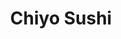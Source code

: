 ---
layout: place
title: "Chiyo Sushi"
permalink: /maryland/baltimore/chiyo-sushi.html
stateAbbr: MD
stateName: Maryland
cityName: Baltimore
seo:
  name: "Chiyo Sushi"
  type: Restaurant
  links: null
description: "Chiyo Sushi serves delicious sushi in Baltimore, Maryland. Try fresh Japanese dishes for a great dining experience. "
place_id: ChIJ0TmnfK8ayIkR3AGWJu0exRA
photos:
  - name: >-
      places/ChIJ0TmnfK8ayIkR3AGWJu0exRA/photos/AeeoHcJaxXB1exy0PV0x13Lx-_znx41ItfOSfpnDS4WN7JlcqQrHUu-JqftJY1w9dUGKZTkas4K4dt7JpM-WyLjEyYBcNvAZ6_eS2sFFit-AphGZO2qhl5_2o7oG-DH6Oa4pWt-jzUZmv7UVwuE5hTvt_l_wQg6eUSvmXh7Bwkj4BNc-bev9Yg-8GsA6-Bt_Dg_ZUKquH9yUnyPQdRIV0gPgLjD5vc-lgkBgZ061aLU1pEp-ri_W53nWlbZNboAaXCZ49LQp6C-cl7fcMXeBydB7iyJKQs0G03fUg7QcbT0QTWI2x7vmUfgSAzRyB-3XXPFvvtlLOXyNJGusjoRSqj5w_Ssi7qJTn0yKRph2cri-zdf1l8cPBgyA-kOsW9GPvQsahVcwER1FZRCV0rPE948Yr-8EWqa9RAZyMX8venQZiWo
    widthPx: 4800
    heightPx: 3468
    authorAttributions:
      - displayName: Lowell Larsson
        uri: https://maps.google.com/maps/contrib/101416524798905959228
        photoUri: >-
          https://lh3.googleusercontent.com/a-/ALV-UjWh-Gak3WRR92YTuUToboelHq_iR3cVz3aPc1LyrpI9l5l9y2zPkQ=s100-p-k-no-mo
    flagContentUri: >-
      https://www.google.com/local/imagery/report/?cb_client=maps_api_places.places_api&image_key=!1e10!2sCIHM0ogKEICAgICE1MHnDQ&hl=en-US
    googleMapsUri: >-
      https://www.google.com/maps/place//data=!3m4!1e2!3m2!1sCIHM0ogKEICAgICE1MHnDQ!2e10!4m2!3m1!1s0x89c81aaf7ca739d1:0x10c51eed269601dc
  - name: >-
      places/ChIJ0TmnfK8ayIkR3AGWJu0exRA/photos/AeeoHcKhBAVseICzXWuFGBgb4RH6lXYcPrVtgJgvCjDmMxgGiP1foxvYnRzuevDI44HWixss4G6Pj9eCPXJiCnAMyNZ3e4dZHLyJw9N4W8YbCr1UGKvFhNY_ZN5kKjPKSMrSjjMrGhwYJQSDIuJytEm11vwNm5BQlEC_xaLDrZ853aWM4C6CGiV93PLUw3y9DXBl-ym-iwHKF5Le6s_jusK3MahleApw-nhuWEYjFjyt1AGXY7xetw0Zgt42Uy6ZXBHlxyTupqIyFTM1Zq5TydIhOY7r9_ntqKNY1gZuFomTIH5VDg
    widthPx: 3853
    heightPx: 2886
    authorAttributions:
      - displayName: Chiyo Sushi
        uri: https://maps.google.com/maps/contrib/110041522928549523473
        photoUri: >-
          https://lh3.googleusercontent.com/a/ACg8ocJfiQUFsqzf0fxQ7hwlgZYi5AtJkrJqge8rv3OsuNlsI_vXAw=s100-p-k-no-mo
    flagContentUri: >-
      https://www.google.com/local/imagery/report/?cb_client=maps_api_places.places_api&image_key=!1e10!2sAF1QipPlWayWs8x0SJBv0FMWf6zI23EFBxP5hdynJsVG&hl=en-US
    googleMapsUri: >-
      https://www.google.com/maps/place//data=!3m4!1e2!3m2!1sAF1QipPlWayWs8x0SJBv0FMWf6zI23EFBxP5hdynJsVG!2e10!4m2!3m1!1s0x89c81aaf7ca739d1:0x10c51eed269601dc
  - name: >-
      places/ChIJ0TmnfK8ayIkR3AGWJu0exRA/photos/AeeoHcL1z1adUDtyB34nXKwo5dgHOv4Hle_BzdW9n67OgEp7RtiTGJtbtdeGl2z1Rh5erTEAeRhn-s0FiFgVVXIsX9SeU8EEGJZu4jPC-CUnd2IQf-KQaQudYgPmSoWbE9XtDuf4qfuYzs0ouqn9JYsF95RNkLVO5H7f_zAyZrh5J4px3MZN-75dwuKgQzaOs7qImwFMxsQXnhs-tqYsOn3YJp4xLeEkP4_JgGgBnWWeMhBxElZiJoRArpKkN1HpwrioluDAhmMmNHOAy3DgMTP0PWWrZlT72SoSch6GkX41JvW6heUVK39uhURmWtopngC5P0HmZQA05rL6ARVB6v6ixPhxWbGvvC1UpSFd1qZZG0vAtr9KFMGfDAuGcsCNzKxu_u11s15ncCa-Pnqrq_nsZFYZDSY19fS1VenpvCaUFAABAS1Z
    widthPx: 3600
    heightPx: 4800
    authorAttributions:
      - displayName: Phuoc Vo (Tam Dinh)
        uri: https://maps.google.com/maps/contrib/108843963142470421018
        photoUri: >-
          https://lh3.googleusercontent.com/a-/ALV-UjU6K03_tkDmAEyGwdgicwh3d5xtRHidy4uuZuzyUv9d6syD0yfG=s100-p-k-no-mo
    flagContentUri: >-
      https://www.google.com/local/imagery/report/?cb_client=maps_api_places.places_api&image_key=!1e10!2sCIHM0ogKEICAgIDL7vP74gE&hl=en-US
    googleMapsUri: >-
      https://www.google.com/maps/place//data=!3m4!1e2!3m2!1sCIHM0ogKEICAgIDL7vP74gE!2e10!4m2!3m1!1s0x89c81aaf7ca739d1:0x10c51eed269601dc
  - name: >-
      places/ChIJ0TmnfK8ayIkR3AGWJu0exRA/photos/AeeoHcIAku-DxOWSLywDDQ_joTuz7gJDSGCsCr7tCohvOra1Se2QJYPTjoVb4yjTaB2pPaOabhDs3uAVHc8JeM8HqSqkUnpH2TvSdMg5PVJPQ-gQ0OAh4gYURRV_WfSbCVWIWKdGqEZLapIJV8MABa6cbHtHpk7FbGKPpSoBZg3K0jsndb8rieELqugSpl30SBmHYyGkBtLhK_Iki1UPJNVYT9fyc2zgBrmq4vLbfMd_gdPOyNGOuBCubBe05zvJtF3fR4xj_hOCddPIcyS1Qgsm8DBbypCW19NwSllEenS3wNkUulYhBFnFIEl0AhdLgqyol6Cb6VbtR38WOhqLWlTFHGI_HnyM1LoXm4_NrFGeqAx5C-Faia8jcmru8MvZ2GL0Dcb38SLX2Oiaws1b5vJEriB_oDHzbt2fpLY4j3Kg3moG2qxJ
    widthPx: 4032
    heightPx: 3024
    authorAttributions:
      - displayName: Wendy Chang
        uri: https://maps.google.com/maps/contrib/112366170795091168404
        photoUri: >-
          https://lh3.googleusercontent.com/a-/ALV-UjXtG3DL5kcd8XRp7nwbNfEsORvTCLNmT4twQlLMOINyrYX66Ug8Fg=s100-p-k-no-mo
    flagContentUri: >-
      https://www.google.com/local/imagery/report/?cb_client=maps_api_places.places_api&image_key=!1e10!2sCIHM0ogKEICAgMDQ8cehqwE&hl=en-US
    googleMapsUri: >-
      https://www.google.com/maps/place//data=!3m4!1e2!3m2!1sCIHM0ogKEICAgMDQ8cehqwE!2e10!4m2!3m1!1s0x89c81aaf7ca739d1:0x10c51eed269601dc
  - name: >-
      places/ChIJ0TmnfK8ayIkR3AGWJu0exRA/photos/AeeoHcK01KaM0dcDj7nn3cqUMyiivnHdHPNOYJ7wqw1WSWiv18wphO_fpQ1Glw-I1-Qis4NDGQC5Cus1mP71Crfr7FP2sh46UF-Cg1Y1AQqV6ch0uuQFwYNlZohTV5YkdWTth2-eCRrE_jkg5IXldPm-oQRZQGLmhZ9_J7ZTMYetGpl4lFey2LnI56ajkd02_KXba-gdyhCX3LpvaN7mlS1yGTwrQvesxHqg4e3CuWA1ctonVvAHj3rTQruhyUj_alllTHL5crWbHPvjxcKirA-IHmZlBf4REZ4me7MXTfsvjNefrV7-Fh1Z4KlE3bSiwt84txtwqMuFxX8fcOMMKDLHToMpiq0SzFun_xXqF4hAbPvCZRTOPGbmJSa8tti3VA8WdIN8byQMgyIoL0-660bvtHQs_rDIS2a6rNk1e68gqH8
    widthPx: 4032
    heightPx: 3024
    authorAttributions:
      - displayName: Paulus Ong
        uri: https://maps.google.com/maps/contrib/117927610743736305225
        photoUri: >-
          https://lh3.googleusercontent.com/a-/ALV-UjUCPBj9Z_o8Z3FqYoj0bjpiArqZkis0hiulPtk87xJzTZ11r48Qog=s100-p-k-no-mo
    flagContentUri: >-
      https://www.google.com/local/imagery/report/?cb_client=maps_api_places.places_api&image_key=!1e10!2sCIHM0ogKEICAgICkqqOBVw&hl=en-US
    googleMapsUri: >-
      https://www.google.com/maps/place//data=!3m4!1e2!3m2!1sCIHM0ogKEICAgICkqqOBVw!2e10!4m2!3m1!1s0x89c81aaf7ca739d1:0x10c51eed269601dc
  - name: >-
      places/ChIJ0TmnfK8ayIkR3AGWJu0exRA/photos/AeeoHcLUcpwqyaEIzAu1-aaKgFJVlX60HPSW1vcVNJ3Nib48Z1cQeD5AkHyxJRzo9Lg2qjhrOAsJP4zv3pe3Sc4LdQDs6KoPbkWcbzBPfny1AKX20eRI77J7at2ARtyGPZe6ykdit-S6H2EuEM16gc8SVxjZQPiYssj8GBVU5W57FC-a54ju4JczqzP3Jhir4M7RceVJU6GkUArsZfAcApjwRaKZW77Q3yiI8xowUH6ujxem8GkdwdXTFw_49WYg62jBck1Pr70-1HJG3QkAOzE6Na3ilW1_mD3NkRTGMMpxwxmq-_zNPkk9vEOrQchTq_NN0kepVQGM1N5cxnmNKNO-fF0tZRt-WsWl_kYqaqEF5BCfPnVYrPy7E_CTEJrDzz61xbCxsP60fqyM-CNILH6sGlXDIjMDXSl_1S2uV1OzP3JYieWi2qHSdLnquQA0cklB
    widthPx: 2268
    heightPx: 4032
    authorAttributions:
      - displayName: Khalida Casimir-Hawkins
        uri: https://maps.google.com/maps/contrib/108530298060684573620
        photoUri: >-
          https://lh3.googleusercontent.com/a-/ALV-UjVIGSeDoqPjL4OKbvFP3vvXEnDEMhQy42clZqaG63r-uEc_oxUAow=s100-p-k-no-mo
    flagContentUri: >-
      https://www.google.com/local/imagery/report/?cb_client=maps_api_places.places_api&image_key=!1e10!2sCIABIhADyc5UEDMeUGfZekYABguA&hl=en-US
    googleMapsUri: >-
      https://www.google.com/maps/place//data=!3m4!1e2!3m2!1sCIABIhADyc5UEDMeUGfZekYABguA!2e10!4m2!3m1!1s0x89c81aaf7ca739d1:0x10c51eed269601dc
  - name: >-
      places/ChIJ0TmnfK8ayIkR3AGWJu0exRA/photos/AeeoHcLoV43oSOvItUSIgbCAxyEbzIFtVYTdFtzQ0WCr4rSQfPdXSX5h9vmTzDG31xyC74kZ4vKWQM4jpd6tAnKnTXKTWHUL6q0bm1bBMNKNt_2sM0yXsb3deJDqbZ0_P_72wXPWUQa37nEJZ3HTfFeNNIDnbmLyRLyM2cYl--BFGb0oKtiTVcd1w2t7wkkhzGZgppH_1RY_DTAKk56-F1rc4p_yEU9AUiVz4d3gll_D6wkmtXyHDtbY4LvUEDZTDKHfQeeXOagDDt7ndBuIEk_G7XIOAf6YlRrLNg9qb2DcAjIRjwQDErTRDpH_jaHMxn_TBkqvKUpFWx9gN8Jry_TL-MJi-g8NWRud8P3lbT90kaDRpHXuc6xweSeGJHJg38S3STFBUiRux3vUQCFiss2DPXxBCTql-vHPTivJTFrH_jJzwA
    widthPx: 4032
    heightPx: 3024
    authorAttributions:
      - displayName: Wendy Chang
        uri: https://maps.google.com/maps/contrib/112366170795091168404
        photoUri: >-
          https://lh3.googleusercontent.com/a-/ALV-UjXtG3DL5kcd8XRp7nwbNfEsORvTCLNmT4twQlLMOINyrYX66Ug8Fg=s100-p-k-no-mo
    flagContentUri: >-
      https://www.google.com/local/imagery/report/?cb_client=maps_api_places.places_api&image_key=!1e10!2sCIHM0ogKEICAgMDQ8cehaw&hl=en-US
    googleMapsUri: >-
      https://www.google.com/maps/place//data=!3m4!1e2!3m2!1sCIHM0ogKEICAgMDQ8cehaw!2e10!4m2!3m1!1s0x89c81aaf7ca739d1:0x10c51eed269601dc
  - name: >-
      places/ChIJ0TmnfK8ayIkR3AGWJu0exRA/photos/AeeoHcJnYvrWm5IBnbm_wDCHXMa2Uwg4j8Zmf1-juYEVhFhVx4Ue0508U35TgBeD_7_6POQoMX_s0xmsjH2bi4ASRnQePTBNcOKwGPRjJgBr3fnTPMoXpWqH58LFjsLy3TpatNPP9hKWgK0njJ8VL_Lo_ml5YSJB1w3XpdiIImRHWYRnLGBeFEQ7zUNXPP9lxi8pvKMXOkDrBPn8R4hIXsvgR8uphnHUa9o-t4e54_YaD-H4EvzkQxv1AwaQgVI8Ny2Jimp2wioWsfkbxTsicVhOPbTNjz-Is_Qd-XUTVMK2MHNGBS-Me5iBU0xSf6JHhI2cECaTXqQDFqOICr9keoqIp0KDe4qH-f7STSDAZhE36W1Ya1CcEDjl2lvyVn2CBpic_WEpn2rbeytGdJnofYBJSc-iAM04Du2iUvMCiqj4uZhQJeAM
    widthPx: 3024
    heightPx: 4032
    authorAttributions:
      - displayName: Rebecca Krauss Giacomelli
        uri: https://maps.google.com/maps/contrib/113111177955909663367
        photoUri: >-
          https://lh3.googleusercontent.com/a-/ALV-UjXgUZgZ8rGoKjuZoUfdCydnNiy3LTTS-q8w6TFcqfacbcmLLpjO=s100-p-k-no-mo
    flagContentUri: >-
      https://www.google.com/local/imagery/report/?cb_client=maps_api_places.places_api&image_key=!1e10!2sCIHM0ogKEICAgID7w-XPhQE&hl=en-US
    googleMapsUri: >-
      https://www.google.com/maps/place//data=!3m4!1e2!3m2!1sCIHM0ogKEICAgID7w-XPhQE!2e10!4m2!3m1!1s0x89c81aaf7ca739d1:0x10c51eed269601dc
  - name: >-
      places/ChIJ0TmnfK8ayIkR3AGWJu0exRA/photos/AeeoHcIA0wq079NVm_Wf2SJsRI-pccLN3fggOrSpa5O5XMQe-dKyu1RU3Q5c3JmSKqz3UKMrzn4rwVBzMsJJ4iSrpfhkm4PVYMaIGLl0fLnze-_orRXqJfhsCoyafUFXbs1vkSfeF5VXBA-9_XrZnvOU8ttgNrCwzaaMNiUd_eLOUwbMkgM9Y3pzXZsi9EGuAPbqu2WOgikHSjWpzlMWSgYm0UDdTSQIh1nAv_8ac8-laMR2dosknbw_8sWjOHcJnNlZWoZOAo9xATYjp3GaRt2xEtUQz42u-Ms0Lg8EUpWjrxnrUnkvat9iTLTP77hjKA1rCNzCKIxzVwYWwxtGKVf1bPxhNbnEOYD20tOyUcX2huzcfOPKpUBGj51lr1m5f7tgbbuJk8ffBbmfnWUfD372PW_SUeJly46TgdnhMIPECNcB_y4
    widthPx: 4800
    heightPx: 2700
    authorAttributions:
      - displayName: Travel, Eat & Cook by Liem
        uri: https://maps.google.com/maps/contrib/105118840919234561618
        photoUri: >-
          https://lh3.googleusercontent.com/a-/ALV-UjUNHXPW3HEtevB3WETxcvL1HGoFfvQ1scd1qosbW-xVVBJBv9VgzA=s100-p-k-no-mo
    flagContentUri: >-
      https://www.google.com/local/imagery/report/?cb_client=maps_api_places.places_api&image_key=!1e10!2sCIHM0ogKEICAgIC409bgkwE&hl=en-US
    googleMapsUri: >-
      https://www.google.com/maps/place//data=!3m4!1e2!3m2!1sCIHM0ogKEICAgIC409bgkwE!2e10!4m2!3m1!1s0x89c81aaf7ca739d1:0x10c51eed269601dc
  - name: >-
      places/ChIJ0TmnfK8ayIkR3AGWJu0exRA/photos/AeeoHcLeyXq1e4PbTDkHXfKETHuoFSaBNSVg9Y9bXNc85h-Li66F594vlGK-BiDuIqA5wVPqWvZVuHUYowY4K5zOGlx0hZ2iAG29GZJa5J_iBzhIDne-ZBfCYSK2x0uWeU9zx3NTnS4iV_Tvk1xT6cJzAC_o45l5R5tfUVvOqbIE9V6H2imhIiSrghkocRvfCULmG097vYuxzUYtk0IM9ASJKjw_4_YUPBUzaiqc_ptw3zbHYTvhyyzIPJn8fmxbP1APdSSkG212sGUYJNo9UQkoKgn3S-LxVCBmuKZbKi2F42Ob20z3MLBIjHNaNYcELgf1F7bJen9--LfTg84JrmEY_Dw-quAoJjxmTOSL4MJK_wiJ2umO2dNBAie7rqk2BOyDMormqVlYPK7IZ-IFc4LLWt4pLFQjF-A1QNDengtKMkpiVtwk
    widthPx: 3024
    heightPx: 4032
    authorAttributions:
      - displayName: Rebecca Krauss Giacomelli
        uri: https://maps.google.com/maps/contrib/113111177955909663367
        photoUri: >-
          https://lh3.googleusercontent.com/a-/ALV-UjXgUZgZ8rGoKjuZoUfdCydnNiy3LTTS-q8w6TFcqfacbcmLLpjO=s100-p-k-no-mo
    flagContentUri: >-
      https://www.google.com/local/imagery/report/?cb_client=maps_api_places.places_api&image_key=!1e10!2sCIHM0ogKEICAgID7w-Wn4gE&hl=en-US
    googleMapsUri: >-
      https://www.google.com/maps/place//data=!3m4!1e2!3m2!1sCIHM0ogKEICAgID7w-Wn4gE!2e10!4m2!3m1!1s0x89c81aaf7ca739d1:0x10c51eed269601dc
address: 1619 Sulgrave Ave, Baltimore, MD 21209, USA
street: 1619 Sulgrave Ave
city: Baltimore
state: MD
zip: '21209'
country: USA
neighborhood: Mount Washington
latitude: '39.366873'
longitude: '-76.652543'
accessibility_options:
  wheelchairAccessibleParking: true
  wheelchairAccessibleEntrance: true
  wheelchairAccessibleSeating: true
business_status: OPERATIONAL
name: Chiyo Sushi
google_maps_links:
  directionsUri: >-
    https://www.google.com/maps/dir//''/data=!4m7!4m6!1m1!4e2!1m2!1m1!1s0x89c81aaf7ca739d1:0x10c51eed269601dc!3e0
  placeUri: https://maps.google.com/?cid=1208406078922293724
  writeAReviewUri: >-
    https://www.google.com/maps/place//data=!4m3!3m2!1s0x89c81aaf7ca739d1:0x10c51eed269601dc!12e1
  reviewsUri: >-
    https://www.google.com/maps/place//data=!4m4!3m3!1s0x89c81aaf7ca739d1:0x10c51eed269601dc!9m1!1b1
  photosUri: >-
    https://www.google.com/maps/place//data=!4m3!3m2!1s0x89c81aaf7ca739d1:0x10c51eed269601dc!10e5
primary_type: Sushi Restaurant
opening_hours:
  regular: null
  current: null
secondary_opening_hours:
  regular:
    weekdayDescriptions: null
    type: null
  current:
    weekdayDescriptions: null
    type: null
phone: null
price_level: null
price_range: null
rating: null
rating_count: 0
website: null
reviews: null
parking_options: null
payment_options: null
allow_dogs: null
curbside_pickup: null
delivery: null
dine_in: null
good_for_children: null
good_for_groups: null
good_for_sports: null
live_music: null
menu_for_children: null
outdoor_seating: null
reservable: null
restroom: null
serves_beer: null
serves_breakfast: null
serves_brunch: null
serves_cocktails: null
serves_coffee: null
serves_dinner: null
serves_dessert: null
serves_lunch: null
serves_vegetarian_food: null
serves_wine: null
takeout: null
summary: null

---